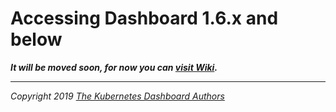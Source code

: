 # Accessing Dashboard 1.6.x and below

___It will be moved soon, for now you can [visit Wiki](https://github.com/kubernetes/dashboard/wiki/Accessing-Dashboard---1.6.X-and-below).___

----
_Copyright 2019 [The Kubernetes Dashboard Authors](https://github.com/kubernetes/dashboard/graphs/contributors)_
